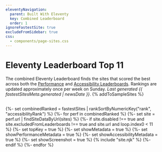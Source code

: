 ```yaml
---
eleventyNavigation:
  parent: Built With Eleventy
  key: Combined Leaderboard
  order: 1
ignoreFastestSite: true
excludeFromSidebar: true
css:
  - components/page-sites.css
---
```

# Eleventy Leaderboard Top 11

The combined Eleventy Leaderboard finds the sites that scored the best across both the [Performance](/leaderboard/perf/) and [Accessibility Leaderboards](/leaderboard/a11y/). Rankings are updated approximately once per week on Sunday. <em>Last generated {{ fastestSitesMeta.generated | newsDate }}</em>. {% addToSampleSites %}

<br>

<div class="lo sites-lo" style="--lo-margin-h: 2rem; --lo-margin-v: 1rem; --lo-stackpoint: 31.25em;">
{%- set combinedRanked = fastestSites | rankSortByNumericKey("rank", "accessibilityRank") %}
{%- for perf in combinedRanked %}
{%- set site = perf.url | findSiteDataByUrl(sites) %}
{%- if site.disabled !== true and site.excludedFromLeaderboards !== true and site.url and loop.index0 < 11 %}
	{%- set topKey = true %}
	{%- set showMetadata = true %}
	{%- set showPerformanceMetadata = true %}
	{%- set showAccessibilityMetadata = true %}
	{%- set showScreenshot = true %}
	{% include "site.njk" %}
{%- endif %}
{%- endfor %}
</div>
